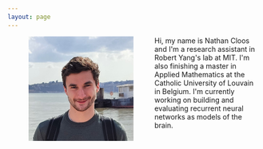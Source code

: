```yaml
---
layout: page
---
```


<img src="/assets/img/photo1.jpg" alt="photo" style="width: 15em; float: left; margin-left: 3em; margin-right: 3em; margin-bottom: 3em;" />

Hi, my name is Nathan Cloos and I'm a research assistant in Robert Yang's lab at MIT. I'm also finishing a master in Applied Mathematics at the Catholic University of Louvain in Belgium. I'm currently working on building and evaluating recurrent neural networks as models of the brain.


